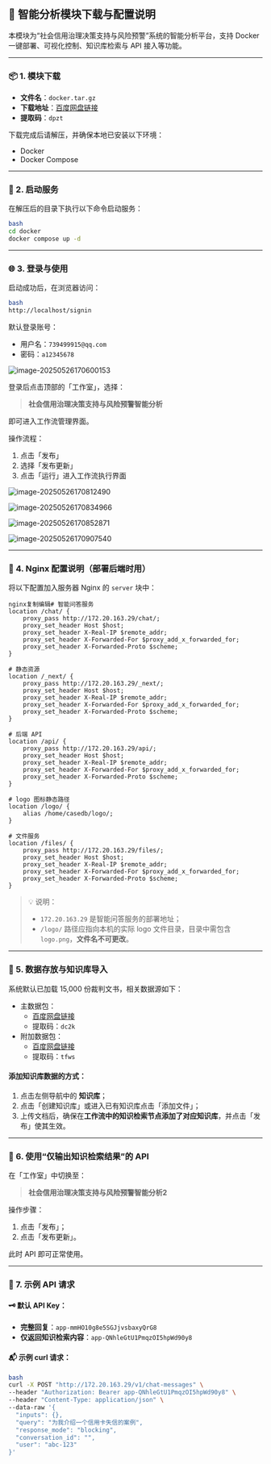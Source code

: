 ## 🧠 智能分析模块下载与配置说明

本模块为“社会信用治理决策支持与风险预警”系统的智能分析平台，支持 Docker 一键部署、可视化控制、知识库检索与 API 接入等功能。

------

### 📦 1. 模块下载

- **文件名**：`docker.tar.gz`
- **下载地址**：[百度网盘链接](https://pan.baidu.com/s/12MlBHLn3DXZgemoSMbQbfA?pwd=dpzt)
- **提取码**：`dpzt`

下载完成后请解压，并确保本地已安装以下环境：

-  Docker
-  Docker Compose

------

### 🚀 2. 启动服务

在解压后的目录下执行以下命令启动服务：

```bash
bash
cd docker
docker compose up -d
```

------

### 🌐 3. 登录与使用

启动成功后，在浏览器访问：

```bash
bash
http://localhost/signin
```

默认登录账号：

- 用户名：`739499915@qq.com`
- 密码：`a12345678`

![image-20250526170600153](../xy_code/assets/image-a.png)

登录后点击顶部的「工作室」，选择：

> **社会信用治理决策支持与风险预警智能分析**

即可进入工作流管理界面。

操作流程：

1. 点击「发布」
2. 选择「发布更新」
3. 点击「运行」进入工作流执行界面

![image-20250526170812490](./xy_code/assets/image-b.png)

![image-20250526170834966](./xy_code/assets/image-c.png)

![image-20250526170852871](./xy_code/assets/image-d.png)

![image-20250526170907540](./xy_code/assets/image-e.png)

------

### 🔧 4. Nginx 配置说明（部署后端时用）

将以下配置加入服务器 Nginx 的 `server` 块中：

```
nginx复制编辑# 智能问答服务
location /chat/ {
    proxy_pass http://172.20.163.29/chat/;
    proxy_set_header Host $host;
    proxy_set_header X-Real-IP $remote_addr;
    proxy_set_header X-Forwarded-For $proxy_add_x_forwarded_for;
    proxy_set_header X-Forwarded-Proto $scheme;
}

# 静态资源
location /_next/ {
    proxy_pass http://172.20.163.29/_next/;
    proxy_set_header Host $host;
    proxy_set_header X-Real-IP $remote_addr;
    proxy_set_header X-Forwarded-For $proxy_add_x_forwarded_for;
    proxy_set_header X-Forwarded-Proto $scheme;
}

# 后端 API
location /api/ {
    proxy_pass http://172.20.163.29/api/;
    proxy_set_header Host $host;
    proxy_set_header X-Real-IP $remote_addr;
    proxy_set_header X-Forwarded-For $proxy_add_x_forwarded_for;
    proxy_set_header X-Forwarded-Proto $scheme;
}

# logo 图标静态路径
location /logo/ {
    alias /home/casedb/logo/;
}

# 文件服务
location /files/ {
    proxy_pass http://172.20.163.29/files/;
    proxy_set_header Host $host;
    proxy_set_header X-Real-IP $remote_addr;
    proxy_set_header X-Forwarded-For $proxy_add_x_forwarded_for;
    proxy_set_header X-Forwarded-Proto $scheme;
}
```

> 💡 说明：
>
> - `172.20.163.29` 是智能问答服务的部署地址；
> - `/logo/` 路径应指向本机的实际 logo 文件目录，目录中需包含 `logo.png`，**文件名不可更改**。

------

### 📁 5. 数据存放与知识库导入

系统默认已加载 15,000 份裁判文书，相关数据源如下：

- 主数据包：
  - [百度网盘链接](https://pan.baidu.com/s/1uckC_LdmlkcnUxCKqxj0GQ?pwd=dc2k)
  - 提取码：`dc2k`
- 附加数据包：
  - [百度网盘链接](https://pan.baidu.com/s/1NByKKUikwSy10CrvgXXrEA?pwd=tfws)
  - 提取码：`tfws`

#### 添加知识库数据的方式：

1. 点击左侧导航中的 **知识库**；
2. 点击「创建知识库」或进入已有知识库点击「添加文件」；
3. 上传文档后，确保在**工作流中的知识检索节点添加了对应知识库**，并点击「发布」使其生效。

------

### 🔌 6. 使用“仅输出知识检索结果”的 API

在「工作室」中切换至：

> **社会信用治理决策支持与风险预警智能分析2**

操作步骤：

1. 点击「发布」；
2. 点击「发布更新」。

此时 API 即可正常使用。

------

### 🧪 7. 示例 API 请求

#### 🗝️ 默认 API Key：

- **完整回复**：`app-mmHO10g8e5SGJjvsbaxyQrG8`
- **仅返回知识检索内容**：`app-QNhleGtU1PmqzOI5hpWd90y8`

#### 📬 示例 curl 请求：

```bash
bash
curl -X POST "http://172.20.163.29/v1/chat-messages" \
--header "Authorization: Bearer app-QNhleGtU1PmqzOI5hpWd90y8" \
--header "Content-Type: application/json" \
--data-raw '{
  "inputs": {},
  "query": "为我介绍一个信用卡失信的案例",
  "response_mode": "blocking",
  "conversation_id": "",
  "user": "abc-123"
}'
```
